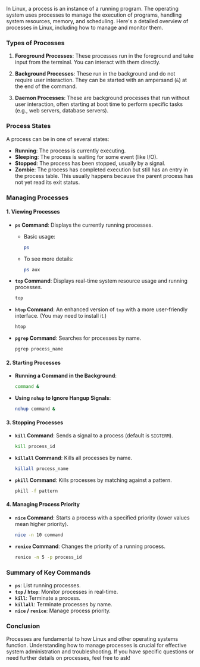 In Linux, a process is an instance of a running program. The operating system uses processes to manage the execution of programs, handling system resources, memory, and scheduling. Here's a detailed overview of processes in Linux, including how to manage and monitor them.

### Types of Processes

1. **Foreground Processes**: These processes run in the foreground and take input from the terminal. You can interact with them directly.

2. **Background Processes**: These run in the background and do not require user interaction. They can be started with an ampersand (`&`) at the end of the command.

3. **Daemon Processes**: These are background processes that run without user interaction, often starting at boot time to perform specific tasks (e.g., web servers, database servers).

### Process States

A process can be in one of several states:

- **Running**: The process is currently executing.
- **Sleeping**: The process is waiting for some event (like I/O).
- **Stopped**: The process has been stopped, usually by a signal.
- **Zombie**: The process has completed execution but still has an entry in the process table. This usually happens because the parent process has not yet read its exit status.

### Managing Processes

#### 1. Viewing Processes

- **`ps` Command**: Displays the currently running processes.
  - Basic usage:
    ```bash
    ps
    ```
  - To see more details:
    ```bash
    ps aux
    ```

- **`top` Command**: Displays real-time system resource usage and running processes.
  ```bash
  top
  ```

- **`htop` Command**: An enhanced version of `top` with a more user-friendly interface. (You may need to install it.)
  ```bash
  htop
  ```

- **`pgrep` Command**: Searches for processes by name.
  ```bash
  pgrep process_name
  ```

#### 2. Starting Processes

- **Running a Command in the Background**:
  ```bash
  command &
  ```

- **Using `nohup` to Ignore Hangup Signals**:
  ```bash
  nohup command &
  ```

#### 3. Stopping Processes

- **`kill` Command**: Sends a signal to a process (default is `SIGTERM`).
  ```bash
  kill process_id
  ```

- **`killall` Command**: Kills all processes by name.
  ```bash
  killall process_name
  ```

- **`pkill` Command**: Kills processes by matching against a pattern.
  ```bash
  pkill -f pattern
  ```

#### 4. Managing Process Priority

- **`nice` Command**: Starts a process with a specified priority (lower values mean higher priority).
  ```bash
  nice -n 10 command
  ```

- **`renice` Command**: Changes the priority of a running process.
  ```bash
  renice -n 5 -p process_id
  ```

### Summary of Key Commands

- **`ps`**: List running processes.
- **`top` / `htop`**: Monitor processes in real-time.
- **`kill`**: Terminate a process.
- **`killall`**: Terminate processes by name.
- **`nice` / `renice`**: Manage process priority.

### Conclusion

Processes are fundamental to how Linux and other operating systems function. Understanding how to manage processes is crucial for effective system administration and troubleshooting. If you have specific questions or need further details on processes, feel free to ask!
